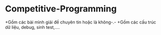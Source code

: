 # Competitive-Programming
+Gồm các bài mình giải đề chuyên tin hoặc là không-.-
+Gồm các cấu trúc dữ liệu, debug, sinh test,....
